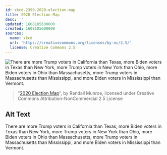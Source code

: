 ```yaml
---
id: xkcd.2399-2020-election-map
title: 2020 Election Map
desc: ''
updated: 1608105600000
created: 1608105600000
sources:
  name: xkcd
  url: 'https://creativecommons.org/licenses/by-nc/2.5/'
  license: Creative Commons 2.5
---
```

![There are more Trump voters in California than Texas, more Biden voters in Texas than New York, more Trump voters in New York than Ohio, more Biden voters in Ohio than Massachusetts, more Trump voters in Massachusetts than Mississippi, and more Biden voters in Mississippi than Vermont.](https://imgs.xkcd.com/comics/2020_election_map.png)
> "[2020 Election Map](https://xkcd.com/2399/)", by Randall Munroe, licensed under Creative Commons Attribution-NonCommercial 2.5 License

## Alt Text
There are more Trump voters in California than Texas, more Biden voters in Texas than New York, more Trump voters in New York than Ohio, more Biden voters in Ohio than Massachusetts, more Trump voters in Massachusetts than Mississippi, and more Biden voters in Mississippi than Vermont.
